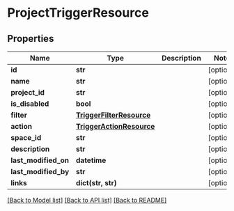# ProjectTriggerResource

## Properties
Name | Type | Description | Notes
------------ | ------------- | ------------- | -------------
**id** | **str** |  | [optional] 
**name** | **str** |  | [optional] 
**project_id** | **str** |  | [optional] 
**is_disabled** | **bool** |  | [optional] 
**filter** | [**TriggerFilterResource**](TriggerFilterResource.md) |  | [optional] 
**action** | [**TriggerActionResource**](TriggerActionResource.md) |  | [optional] 
**space_id** | **str** |  | [optional] 
**description** | **str** |  | [optional] 
**last_modified_on** | **datetime** |  | [optional] 
**last_modified_by** | **str** |  | [optional] 
**links** | **dict(str, str)** |  | [optional] 

[[Back to Model list]](../README.md#documentation-for-models) [[Back to API list]](../README.md#documentation-for-api-endpoints) [[Back to README]](../README.md)

